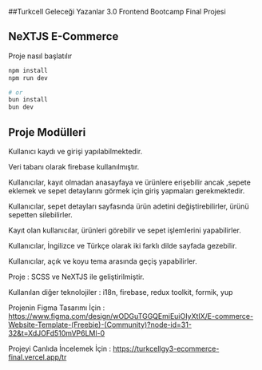 ##Turkcell Geleceği Yazanlar 3.0 Frontend Bootcamp Final Projesi

## NeXTJS E-Commerce

Proje nasıl başlatılır

```bash
npm install
npm run dev

# or
bun install
bun dev

```

## Proje Modülleri

Kullanıcı kaydı ve girişi yapılabilmektedir.

Veri tabanı olarak firebase kullanılmıştır.

Kullanıcılar, kayıt olmadan anasayfaya ve ürünlere erişebilir ancak ,sepete eklemek ve sepet detaylarını görmek için giriş yapmaları gerekmektedir.

Kullanıcılar, sepet detayları sayfasında ürün adetini değiştirebilirler, ürünü sepetten silebilirler.

Kayıt olan kullanıcılar, ürünleri görebilir ve sepet işlemlerini yapabilirler.

Kullanıcılar, İngilizce ve Türkçe olarak iki farklı dilde sayfada gezebilir.

Kullanıcılar, açık ve koyu tema arasında geçiş yapabilirler.

Proje : SCSS ve NeXTJS ile geliştirilmiştir.

Kullanılan diğer teknolojiler : i18n, firebase, redux toolkit, formik, yup

Projenin Figma Tasarımı İçin : https://www.figma.com/design/wODGuTGGQEmiEuiOIyXtIX/E-commerce-Website-Template-(Freebie)-(Community)?node-id=31-32&t=XdJOFd510mVP6LMl-0

Projeyi Canlıda İncelemek İçin : https://turkcellgy3-ecommerce-final.vercel.app/tr
